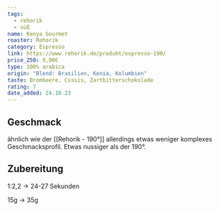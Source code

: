 ```yaml
---
tags:
  - rehorik
  - süß
name: Kenya Gourmet
roaster: Rehorik
category: Espresso
link: https://www.rehorik.de/produkt/espresso-190/
price_250: 9,90€
type: 100% arabica
origin: "Blend: Brasilien, Kenia, Kolumbien"
taste: Brombeere, Csssis, Zartbitterschokolade
rating: 7
date_added: 24.10.23
---
```


## Geschmack
ähnlich wie der [[Rehorik - 190°]] allerdings etwas weniger komplexes Geschmacksprofil. Etwas nussiger als der 190°.

## Zubereitung

1:2,2 -> 24-27 Sekunden

15g -> 35g
